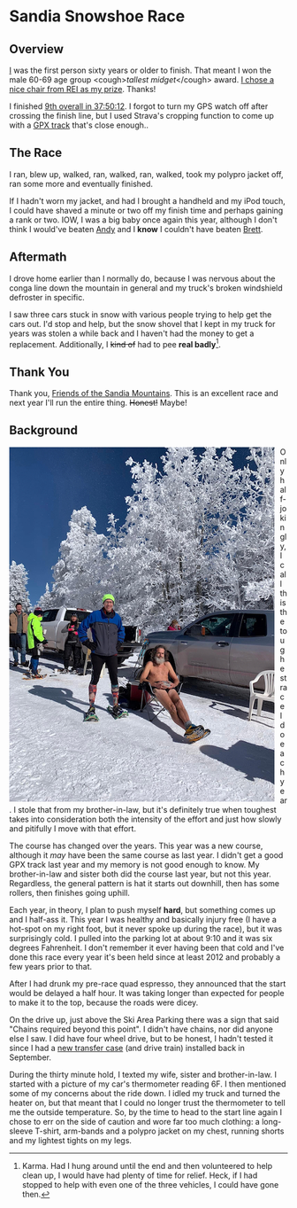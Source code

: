 # Sandia Snowshoe Race
## Overview
[I](https://runsignup.com/Race/Results/121254/IndividualResult/dgfR?resultSetId=363582#U27103220)
was the first person sixty years or older to finish.  That meant I won
the male 60-69 age group &lt;cough>_tallest midget_&lt;/cough> award.
[I chose a nice chair from REI as my
prize](https://youtu.be/S2y3KjIPAZo?t=565).  Thanks!

I finished [9th overall in 37:50:12](https://runsignup.com/Race/Results/121254#resultSetId-363582).  I forgot to turn my GPS watch
off after crossing the
finish line, but I used Strava's cropping function to come up with a [GPX
track](https://www.strava.com/activities/8429966466) that's close enough..

## The Race
I ran, blew up, walked, ran, walked, ran, walked, took my polypro
jacket off, ran some more and eventually finished.

If I hadn't worn my jacket, and had I brought a handheld and my iPod
touch, I could have shaved a minute or two off my finish time and
perhaps gaining a rank or two.  IOW, I was a big baby once again this
year, although I don't think I would've beaten
[Andy](https://ultrasignup.com/results_participant.aspx?fname=Andrew&lname=Gray)
and I **know** I couldn't have beaten [Brett](https://ultrasignup.com/results_participant.aspx?fname=Brett&lname=Sanborn).  

## Aftermath
I drove home earlier than I normally do, because I was nervous about the conga
line down the mountain in general and my truck's broken windshield
defroster in specific.

I saw three cars stuck in snow with various people trying to help get
the cars out. I'd stop and help, but the snow shovel that I
kept in my truck for years was stolen a while back and I haven't had the
money to get a replacement.  Additionally, I ~~kind of~~ had to pee **real badly**[^1].

## Thank You

Thank you, [Friends of the Sandia
Mountains](https://friendsofthesandias.org/).  This is an excellent
race and next year I'll run the entire thing.  ~~Honest!~~ Maybe!

## Background
<img src="sandia-snowshoe-race/cooling-down.jpg"
     title="Cooling Down"
     alt="Cliff Matthews, cooling off next to Andy Gray"
     style="float: left; margin-right: 10px;" />

Only half-jokingly, I call this the toughest race I do each year.  I stole
that from my brother-in-law, but it's definitely true when toughest takes
into consideration both the intensity of the effort and just how slowly and
pitifully I move with that effort.

The course has changed over the years.  This year was a new course, although
it _may_ have been the same course as last year.  I didn't get a good GPX
track last year and my memory is not good enough to know.  My brother-in-law
and sister both did the course last year, but not this year. Regardless, the
general pattern is hat it starts out downhill, then has some rollers, then
finishes going uphill.

Each year, in theory, I plan to push myself **hard**, but something comes up
and I half-ass it.  This year I was healthy and basically injury free (I
have a hot-spot on my right foot, but it never spoke up during the race), but
it was surprisingly cold.  I pulled into the parking lot at about 9:10 and
it was six degrees Fahrenheit.  I don't remember it ever having been that cold
and I've done this race every year it's been held since at least 2012 and
probably a few years prior to that.

After I had drunk my pre-race quad espresso, they announced that the
start would be delayed a half hour.  It was taking longer than expected
for people to make it to the top, because the roads were dicey.

On the drive up, just above the Ski Area Parking there was a sign that
said "Chains required beyond this point".  I didn't have chains, nor
did anyone else I saw.  I did have four wheel drive, but to be honest,
I hadn't tested it since I had a [new transfer
case](../2022/big_cottonwood_marathon.md#friday-morning-moab-to-spanish-fork)
(and drive train) installed back in September.

During the thirty minute hold, I texted my wife, sister and brother-in-law.
I started with a picture of my car's thermometer reading 6F.  I then mentioned
some of my concerns about the ride down.  I idled my truck and turned the
heater on, but that meant that I could no longer trust the thermometer to
tell me the outside temperature.  So, by the time to head to the start line
again I chose to err on the side of caution and wore far too much clothing:
a long-sleeve T-shirt, arm-bands and a polypro jacket on my chest, running
shorts and my lightest tights on my legs.

[^1]: Karma. Had I hung around until the end and then volunteered to
help clean up, I would have had plenty of time for relief.
Heck, if I had stopped to help with even one of the three vehicles, I could
have gone then.
